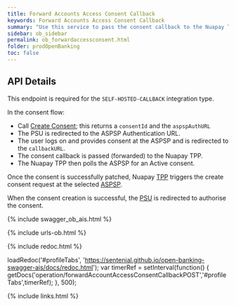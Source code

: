 ```yaml
---
title: Forward Accounts Access Consent Callback
keywords: Forward Accounts Access Consent Callback
summary: "Use this service to pass the consent callback to the Nuapay TPP"
sidebar: ob_sidebar
permalink: ob_forwardaccessconsent.html
folder: prodOpenBanking
toc: false
---
```


## API Details

This endpoint is required for the `SELF-HOSTED-CALLBACK` integration type.

In the consent flow:
* Call [Create Consent](ob_createconsent.html); this returns a `consentId` and the `aspspAuthURL`
* The PSU is redirected to the ASPSP Authentication URL.
* The user logs on and provides consent at the ASPSP and is redirected to the `callbackURL`.
* The consent callback is passed (forwarded) to the Nuapay TPP.
* The Nuapay TPP then polls the ASPSP for an Active consent.

Once the consent is successfully patched, Nuapay <a href="#" data-toggle="tooltip" data-original-title="{{site.data.glossary.tpp}}">TPP</a> triggers the create consent request at the selected <a href="#" data-toggle="tooltip" data-original-title="{{site.data.glossary.aspsp}}">ASPSP</a>.

When the consent creation is successful, the <a href="#" data-toggle="tooltip" data-original-title="{{site.data.glossary.psu}}">PSU</a> is redirected to authorise the consent.


{% include swagger_ob_ais.html %}

{% include urls-ob.html %}

<ul id="profileTabs" class="nav nav-tabs">


</ul>

 {% include redoc.html %}

loadRedoc('#profileTabs', 'https://sentenial.github.io/open-banking-swagger-ais/docs/redoc.html');
var timerRef = setInterval(function() { getDocs('operation/forwardAccountAccessConsentCallbackPOST','#profileTabs',timerRef); }, 500);


</script>


<div id="mydiv"></div>


</div>



</div>


{% include links.html %}
